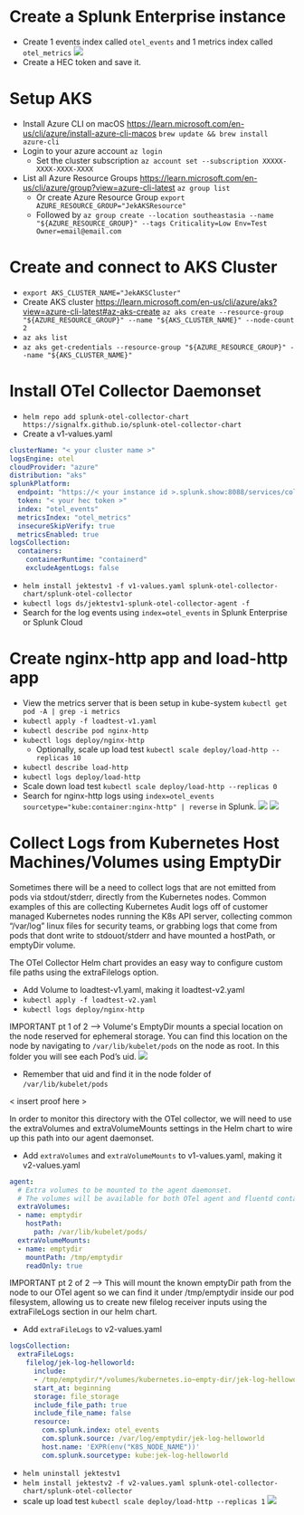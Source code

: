 # Create a Splunk Enterprise instance
- Create 1 events index called `otel_events` and 1 metrics index called `otel_metrics`
![](index.png)
- Create a HEC token and save it.

# Setup AKS
- Install Azure CLI on macOS  https://learn.microsoft.com/en-us/cli/azure/install-azure-cli-macos `brew update && brew install azure-cli`
- Login to your azure account `az login`
    - Set the cluster subscription `az account set --subscription XXXXX-XXXX-XXXX-XXXX`
- List all Azure Resource Groups https://learn.microsoft.com/en-us/cli/azure/group?view=azure-cli-latest `az group list`
    - Or create Azure Resource Group `export AZURE_RESOURCE_GROUP="JekAKSResource"`
    - Followed by `az group create --location southeastasia --name "${AZURE_RESOURCE_GROUP}" --tags Criticality=Low Env=Test Owner=email@email.com`

# Create and connect to AKS Cluster
- `export AKS_CLUSTER_NAME="JekAKSCluster"`
- Create AKS cluster https://learn.microsoft.com/en-us/cli/azure/aks?view=azure-cli-latest#az-aks-create `az aks create --resource-group "${AZURE_RESOURCE_GROUP}" --name "${AKS_CLUSTER_NAME}" --node-count 2`
- `az aks list`
- `az aks get-credentials --resource-group "${AZURE_RESOURCE_GROUP}" --name "${AKS_CLUSTER_NAME}"` 

# Install OTel Collector Daemonset
- `helm repo add splunk-otel-collector-chart https://signalfx.github.io/splunk-otel-collector-chart`
- Create a v1-values.yaml
```yml
clusterName: "< your cluster name >"
logsEngine: otel
cloudProvider: "azure"
distribution: "aks"
splunkPlatform:
  endpoint: "https://< your instance id >.splunk.show:8088/services/collector"
  token: "< your hec token >"
  index: "otel_events"
  metricsIndex: "otel_metrics"
  insecureSkipVerify: true
  metricsEnabled: true
logsCollection:
  containers: 
    containerRuntime: "containerd"
    excludeAgentLogs: false
```
- `helm install jektestv1 -f v1-values.yaml splunk-otel-collector-chart/splunk-otel-collector`
- `kubectl logs ds/jektestv1-splunk-otel-collector-agent -f`
- Search for the log events using `index=otel_events` in Splunk Enterprise or Splunk Cloud

# Create nginx-http app and load-http app
- View the metrics server that is been setup in kube-system `kubectl get pod -A | grep -i metrics`
- `kubectl apply -f loadtest-v1.yaml`
- `kubectl describe pod nginx-http`
- `kubectl logs deploy/nginx-http`
    - Optionally, scale up load test `kubectl scale deploy/load-http --replicas 10`
- `kubectl describe load-http`
- `kubectl logs deploy/load-http`
- Scale down load test `kubectl scale deploy/load-http --replicas 0`
- Search for nginx-http logs using `index=otel_events sourcetype="kube:container:nginx-http" | reverse` in Splunk.
![](proof1.png)
![](proof2.png)

# Collect Logs from Kubernetes Host Machines/Volumes using EmptyDir
Sometimes there will be a need to collect logs that are not emitted from pods via stdout/stderr, directly from the Kubernetes nodes. Common examples of this are collecting Kubernetes Audit logs off of customer managed Kubernetes nodes running the K8s API server, collecting common “/var/log” linux files for security teams, or grabbing logs that come from pods that dont write to stdouot/stderr and have mounted a hostPath, or emptyDir volume. 

The OTel Collector Helm chart provides an easy way to configure custom file paths using the extraFilelogs option.
- Add Volume to loadtest-v1.yaml, making it loadtest-v2.yaml
- `kubectl apply -f loadtest-v2.yaml`
- `kubectl logs deploy/nginx-http`

IMPORTANT pt 1 of 2 --> Volume's EmptyDir mounts a special location on the node reserved for ephemeral storage. You can find this location on the node by navigating to `/var/lib/kubelet/pods` on the node as root. In this folder you will see each Pod’s uid. 
![](uid.png)

- Remember that uid and find it in the node folder of `/var/lib/kubelet/pods`

< insert proof here >

In order to monitor this directory with the OTel collector, we will need to use the extraVolumes and extraVolumeMounts settings in the Helm chart to wire up this path into our agent daemonset. 

- Add `extraVolumes` and `extraVolumeMounts` to v1-values.yaml, making it v2-values.yaml
```yml
agent:
  # Extra volumes to be mounted to the agent daemonset.
  # The volumes will be available for both OTel agent and fluentd containers.
  extraVolumes:
  - name: emptydir
    hostPath:
      path: /var/lib/kubelet/pods/
  extraVolumeMounts: 
  - name: emptydir
    mountPath: /tmp/emptydir
    readOnly: true
```

IMPORTANT pt 2 of 2 --> This will mount the known emptyDir path from the node to our OTel agent so we can find it under /tmp/emptydir inside our pod filesystem, allowing us to create new filelog receiver inputs using the extraFileLogs section in our helm chart.

- Add `extraFileLogs` to v2-values.yaml
```yml
logsCollection:
  extraFileLogs:
    filelog/jek-log-helloworld:
      include: 
      - /tmp/emptydir/*/volumes/kubernetes.io~empty-dir/jek-log-helloworld/log1.log
      start_at: beginning
      storage: file_storage
      include_file_path: true
      include_file_name: false
      resource:
        com.splunk.index: otel_events
        com.splunk.source: /var/log/emptydir/jek-log-helloworld
        host.name: 'EXPR(env("K8S_NODE_NAME"))'
        com.splunk.sourcetype: kube:jek-log-helloworld
```
- `helm uninstall jektestv1`
- `helm install jektestv2 -f v2-values.yaml splunk-otel-collector-chart/splunk-otel-collector`
- scale up load test `kubectl scale deploy/load-http --replicas 1`
![](proof3.png)







